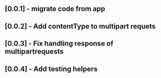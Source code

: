 ## [0.0.1] - migrate code from app

## [0.0.2] - Add contentType to multipart requets

## [0.0.3] - Fix handling response of multipartrequests

## [0.0.4] - Add testing helpers
